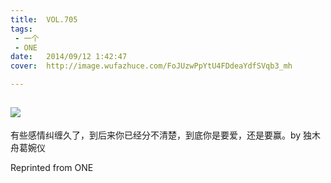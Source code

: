 ```yaml
---
title:	VOL.705
tags:
 - 一个
 - ONE
date:	2014/09/12 1:42:47
cover:	http://image.wufazhuce.com/FoJUzwPpYtU4FDdeaYdfSVqb3_mh

---
```

![](http://image.wufazhuce.com/FoJUzwPpYtU4FDdeaYdfSVqb3_mh)
---

有些感情纠缠久了，到后来你已经分不清楚，到底你是要爱，还是要赢。by 独木舟葛婉仪
 
Reprinted from ONE
